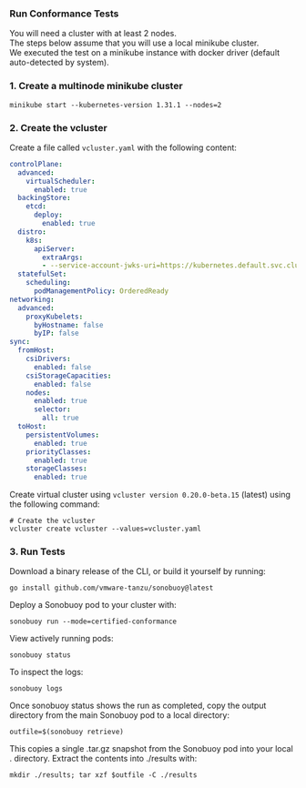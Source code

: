 ### Run Conformance Tests

You will need a cluster with at least 2 nodes.  
The steps below assume that you will use a local minikube cluster.  
We executed the test on a minikube instance with docker driver (default auto-detected by system).


### 1. Create a multinode minikube cluster

```
minikube start --kubernetes-version 1.31.1 --nodes=2
```

### 2. Create the vcluster

Create a file called `vcluster.yaml` with the following content:
```yaml
controlPlane:
  advanced:
    virtualScheduler:
      enabled: true
  backingStore:
    etcd:
      deploy:
        enabled: true
  distro:
    k8s:
      apiServer:
        extraArgs:
        - --service-account-jwks-uri=https://kubernetes.default.svc.cluster.local/openid/v1/jwks
  statefulSet:
    scheduling:
      podManagementPolicy: OrderedReady
networking:
  advanced:
    proxyKubelets:
      byHostname: false
      byIP: false
sync:
  fromHost:
    csiDrivers:
      enabled: false
    csiStorageCapacities:
      enabled: false
    nodes:
      enabled: true
      selector:
        all: true
  toHost:
    persistentVolumes:
      enabled: true
    priorityClasses:
      enabled: true
    storageClasses:
      enabled: true
```

Create virtual cluster using `vcluster version 0.20.0-beta.15` (latest) using the following command:
```
# Create the vcluster
vcluster create vcluster --values=vcluster.yaml
```

### 3. Run Tests

Download a binary release of the CLI, or build it yourself by running:
```
go install github.com/vmware-tanzu/sonobuoy@latest
```

Deploy a Sonobuoy pod to your cluster with:
```
sonobuoy run --mode=certified-conformance
```
View actively running pods:
```
sonobuoy status
```
To inspect the logs:
```
sonobuoy logs
```
Once sonobuoy status shows the run as completed, copy the output directory from the main Sonobuoy pod to a local directory:
```
outfile=$(sonobuoy retrieve)
```
This copies a single .tar.gz snapshot from the Sonobuoy pod into your local . directory. Extract the contents into ./results with:
```
mkdir ./results; tar xzf $outfile -C ./results
```
